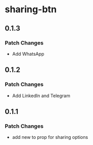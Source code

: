 # sharing-btn

## 0.1.3

### Patch Changes

- Add WhatsApp

## 0.1.2

### Patch Changes

- Add LinkedIn and Telegram

## 0.1.1

### Patch Changes

- add new to prop for sharing options
